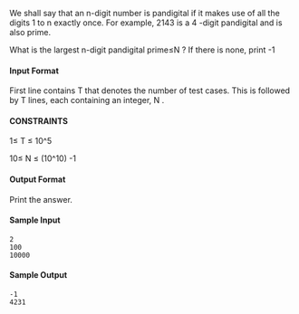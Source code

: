 We shall say that an n-digit number is pandigital if it makes use of all the digits 1 to n  exactly once. For example, 2143 is a 4 -digit pandigital and is also prime.

What is the largest n-digit pandigital prime≤N ? If there is none, print -1

#### Input Format

First line contains T that denotes the number of test cases. This is followed by T lines, each containing an integer, N .

#### CONSTRAINTS
1≤ T ≤ 10^5

10≤ N ≤ (10^10) -1

#### Output Format
Print the answer. 

#### Sample Input 
```
2
100
10000
```

#### Sample Output 
```
-1
4231
```

